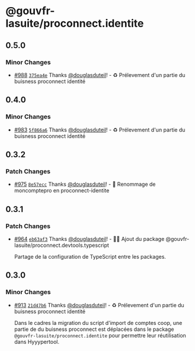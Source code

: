 # @gouvfr-lasuite/proconnect.identite

## 0.5.0

### Minor Changes

- [#988](https://github.com/numerique-gouv/proconnect-identite/pull/988) [`375ea4e`](https://github.com/numerique-gouv/proconnect-identite/commit/375ea4e3c134bc70ae0bbda09663cc50fd511c59) Thanks [@douglasduteil](https://github.com/douglasduteil)! - ♻️ Prélevement d'un partie du buisness proconnect identité

## 0.4.0

### Minor Changes

- [#983](https://github.com/numerique-gouv/proconnect-identite/pull/983) [`5f866a6`](https://github.com/numerique-gouv/proconnect-identite/commit/5f866a6c57642229f8ccf8d517dc55519e7abee8) Thanks [@douglasduteil](https://github.com/douglasduteil)! - ♻️ Prélevement d'un partie du buisness proconnect identité

## 0.3.2

### Patch Changes

- [#975](https://github.com/numerique-gouv/proconnect-identite/pull/975) [`8e57ecc`](https://github.com/numerique-gouv/proconnect-identite/commit/8e57eccff4d3d614a4264b63f2583a63f82a88e6) Thanks [@douglasduteil](https://github.com/douglasduteil)! - 🚚 Renommage de moncomptepro en proconnect-identite

## 0.3.1

### Patch Changes

- [#964](https://github.com/numerique-gouv/proconnect-identite/pull/964) [`eb63af3`](https://github.com/numerique-gouv/proconnect-identite/commit/eb63af3bf33139adece820c1cfadf3ee387713f1) Thanks [@douglasduteil](https://github.com/douglasduteil)! - 🧑‍💻 Ajout du package @gouvfr-lasuite/proconnect.devtools.typescript

  Partage de la configuration de TypeScript entre les packages.

## 0.3.0

### Minor Changes

- [#913](https://github.com/numerique-gouv/proconnect-identite/pull/913) [`21d47b6`](https://github.com/numerique-gouv/proconnect-identite/commit/21d47b6c00670b7bbea1ce1f59b96a91c59bbe7a) Thanks [@douglasduteil](https://github.com/douglasduteil)! - ♻️ Prélevement d'un partie du buisness proconnect identité

  Dans le cadres la migration du script d'import de comptes coop, une partie de du buisness proconnect est déplacées dans le package `@gouvfr-lasuite/proconnect.identite` pour permettre leur réutilisation dans Hyyypertool.

